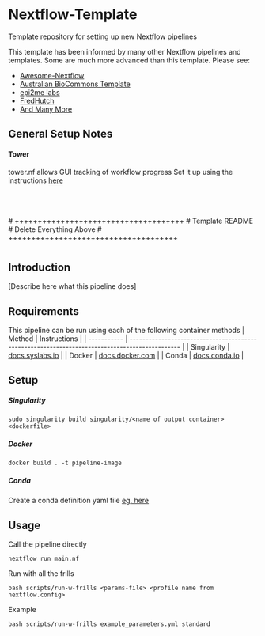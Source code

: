 # Nextflow-Template
Template repository for setting up new Nextflow pipelines

This template has been informed by many other Nextflow pipelines and templates. Some are much more advanced than this template. Please see:
- [Awesome-Nextflow](https://github.com/nextflow-io/awesome-nextflow)
- [Australian BioCommons Template](https://github.com/AustralianBioCommons/Nextflow_DSL2_template)
- [epi2me labs](https://github.com/epi2me-labs/wf-template)
- [FredHutch](https://github.com/FredHutch/workflow-template-nextflow)
- [And Many More](https://github.com/search?q=Nextflow%20Template&type=repositories)

## General Setup Notes

#### Tower 
tower.nf allows GUI tracking of workflow progress
Set it up using the instructions [here](https://help.tower.nf/22.4/getting-started/usage/#nextflow-with-tower)

<br>
<br>
<br>
# +++++++++++++++++++++++++++++++++++++
# Template README                   
# Delete Everything Above  
# +++++++++++++++++++++++++++++++++++++

# <PIPELINE NAME>
## Introduction 

[Describe here what this pipeline does]

## Requirements 
This pipeline can be run using each of the following container methods
| Method      | Instructions                                                                                   |
| ----------- | ---------------------------------------------------------------------------------------------- |
| Singularity | [docs.syslabs.io](https://docs.sylabs.io/guides/3.0/user-guide/installation.html)              |
| Docker      | [docs.docker.com](https://docs.docker.com/engine/install/)                                     |
| Conda       | [docs.conda.io](https://docs.conda.io/projects/conda/en/latest/user-guide/install/index.html)  |


## Setup
##### Singularity
```
sudo singularity build singularity/<name of output container> <dockerfile>
```

##### Docker
```
docker build . -t pipeline-image
```

##### Conda 
Create a conda definition yaml file [eg. here](conda/example.yml)

## Usage
Call the pipeline directly
```
nextflow run main.nf
```

Run with all the frills
```
bash scripts/run-w-frills <params-file> <profile name from nextflow.config>
```
Example
```
bash scripts/run-w-frills example_parameters.yml standard
```


